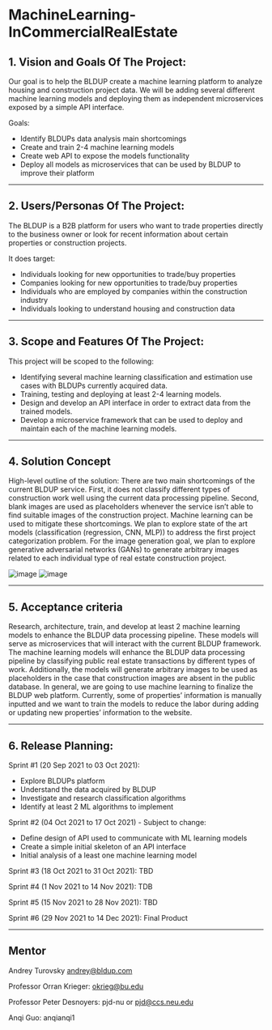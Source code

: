 # MachineLearning-InCommercialRealEstate
## 1. Vision and Goals Of The Project:

Our goal is to help the BLDUP create a machine learning platform to analyze housing and construction project data. We will be adding several different machine learning models and deploying them as independent microservices exposed by a simple API interface. 

Goals:
- Identify BLDUPs data analysis main shortcomings
- Create and train 2-4 machine learning models
- Create web API to expose the models functionality
- Deploy all models as microservices that can be used by BLDUP to improve their platform

** **

## 2. Users/Personas Of The Project:

The BLDUP is a B2B platform for users who want to trade properties directly to the business owner or look for recent information about certain properties or construction projects. 

It does target:
- Individuals looking for new opportunities to trade/buy properties
- Companies looking for new opportunities to trade/buy properties
- Individuals who are employed by companies within the construction industry
- Individuals looking to understand housing and construction data

** **

## 3.   Scope and Features Of The Project:
This project will be scoped to the following:
- Identifying several machine learning classification and estimation use cases with BLDUPs currently acquired data.
- Training, testing and deploying at least 2-4 learning models.
- Design and develop an API interface in order to extract data from the trained models.
- Develop a microservice framework that can be used to deploy and maintain each of the machine learning models.

** **

## 4. Solution Concept
High-level outline of the solution:
There are two main shortcomings of the current BLDUP service. First, it does not classify different types of construction work well using the current data processing pipeline. Second, blank images are used as placeholders whenever the service isn’t able to find suitable images of the construction project. Machine learning can be used to mitigate these shortcomings. We plan to explore state of the art models (classification (regression, CNN, MLP)) to address the first project categorization problem. For the image generation goal, we plan to explore generative adversarial networks (GANs) to generate arbitrary images related to each individual type of real estate construction project.

![image](https://user-images.githubusercontent.com/13989262/134755362-64c80dae-68f2-41ce-995f-9d406209824e.png)
![image](https://user-images.githubusercontent.com/13989262/134755377-f13799d8-ee25-4ac5-9c58-3b55bb7cabb0.png)


** **
## 5. Acceptance criteria

Research, architecture, train, and develop at least 2 machine learning models to enhance the BLDUP data processing pipeline. These models will serve as microservices that will interact with the current BLDUP framework. The machine learning models will enhance the BLDUP data processing pipeline by classifying public real estate transactions by different types of work. Additionally, the models will generate arbitrary images to be used as placeholders in the case that construction images are absent in the public database. 
In general, we are going to use machine learning to finalize the BLDUP web platform. Currently, some of properties’ information is manually inputted and we want to train the models to reduce the labor during adding or updating new properties’ information to the website.

** **

## 6.  Release Planning:
Sprint #1 (20 Sep 2021 to 03 Oct 2021):
- Explore BLDUPs platform
- Understand the data acquired by BLDUP
- Investigate and research classification algorithms
- Identify at least 2 ML algorithms to implement

Sprint #2 (04 Oct 2021 to 17 Oct 2021) - Subject to change:
- Define design of API used to communicate with ML learning models
- Create a simple initial skeleton of an API interface
- Initial analysis of a least one machine learning model

Sprint #3 (18 Oct 2021 to 31 Oct 2021):
TBD

Sprint #4 (1 Nov 2021 to 14 Nov 2021):
TDB

Sprint #5 (15 Nov 2021 to 28 Nov 2021):
TBD

Sprint #6 (29 Nov 2021 to 14 Dec 2021):
Final Product

** **

## Mentor
Andrey Turovsky
andrey@bldup.com

Professor Orran Krieger:
okrieg@bu.edu

Professor Peter Desnoyers:
pjd-nu or pjd@ccs.neu.edu

Anqi Guo:
anqianqi1
